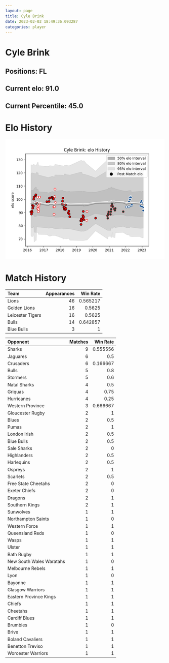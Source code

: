 ```yaml
---  
layout: page  
title: Cyle Brink  
date: 2023-02-02 18:49:36.093287  
categories: player  
---
```

# Cyle Brink

## Positions: FL

## Current elo: 91.0

## Current Percentile: 45.0

# Elo History


![elo history](history_CyleBrink.png)
# Match History


| Team             |   Appearances |   Win Rate |
|:-----------------|--------------:|-----------:|
| Lions            |            46 |   0.565217 |
| Golden Lions     |            16 |   0.5625   |
| Leicester Tigers |            16 |   0.5625   |
| Bulls            |            14 |   0.642857 |
| Blue Bulls       |             3 |   1        |

| Opponent                 |   Matches |   Win Rate |
|:-------------------------|----------:|-----------:|
| Sharks                   |         9 |   0.555556 |
| Jaguares                 |         6 |   0.5      |
| Crusaders                |         6 |   0.166667 |
| Bulls                    |         5 |   0.8      |
| Stormers                 |         5 |   0.6      |
| Natal Sharks             |         4 |   0.5      |
| Griquas                  |         4 |   0.75     |
| Hurricanes               |         4 |   0.25     |
| Western Province         |         3 |   0.666667 |
| Gloucester Rugby         |         2 |   1        |
| Blues                    |         2 |   0.5      |
| Pumas                    |         2 |   1        |
| London Irish             |         2 |   0.5      |
| Blue Bulls               |         2 |   0.5      |
| Sale Sharks              |         2 |   0        |
| Highlanders              |         2 |   0.5      |
| Harlequins               |         2 |   0.5      |
| Ospreys                  |         2 |   1        |
| Scarlets                 |         2 |   0.5      |
| Free State Cheetahs      |         2 |   0        |
| Exeter Chiefs            |         2 |   0        |
| Dragons                  |         2 |   1        |
| Southern Kings           |         2 |   1        |
| Sunwolves                |         1 |   1        |
| Northampton Saints       |         1 |   0        |
| Western Force            |         1 |   1        |
| Queensland Reds          |         1 |   0        |
| Wasps                    |         1 |   1        |
| Ulster                   |         1 |   1        |
| Bath Rugby               |         1 |   1        |
| New South Wales Waratahs |         1 |   0        |
| Melbourne Rebels         |         1 |   1        |
| Lyon                     |         1 |   0        |
| Bayonne                  |         1 |   1        |
| Glasgow Warriors         |         1 |   1        |
| Eastern Province Kings   |         1 |   1        |
| Chiefs                   |         1 |   1        |
| Cheetahs                 |         1 |   1        |
| Cardiff Blues            |         1 |   1        |
| Brumbies                 |         1 |   0        |
| Brive                    |         1 |   1        |
| Boland Cavaliers         |         1 |   1        |
| Benetton Treviso         |         1 |   1        |
| Worcester Warriors       |         1 |   1        |